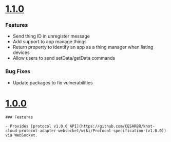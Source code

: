 # [1.1.0](https://github.com/CESARBR/knot-cloud-protocol-adapter-websocket/compare/v1.0.0...v1.1.0)

### Features

- Send thing ID in unregister message
- Add support to app manage things
- Return property to identify an app as a thing manager when listing devices
- Allow users to send setData/getData commands

### Bug Fixes

- Update packages to fix vulnerabilities

# [1.0.0](https://github.com/CESARBR/knot-cloud-protocol-adapter-websocket/compare/36e0bed...v1.0.0)

	### Features

	- Provides [protocol v1.0.0 API](https://github.com/CESARBR/knot-cloud-protocol-adapter-websocket/wiki/Protocol-specification-(v1.0.0)) via WebSocket.
